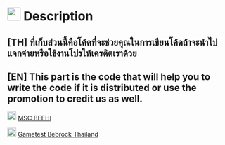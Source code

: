 # <img src="https://cdn-icons-png.flaticon.com/512/2145/2145694.png" width="30" height="30"/> Description
## **[TH]** ที่เก็บส่วนนี้คือโค้ดที่จะช่วยคุณในการเขียนโค้ดถ้าจะนำไปแจกจ่ายหรือใช้งานโปรให้เครดิตเราด้วย

## **[EN]** This part is the code that will help you to write the code if it is distributed or use the promotion to credit us as well.
  
<img src="https://cdn-icons-png.flaticon.com/512/1384/1384060.png" width="20" height="20"/> [MSC BEEHI](https://www.youtube.com/channel/UCocD1zoatTqv197-3ZdUoZw)&nbsp;
  
<img src="https://cdn-icons-png.flaticon.com/512/2111/2111370.png" width="20" height="20"/> [Gametest Bebrock Thailand](https://discord.gg/cuKCMQqTHa)&nbsp;
</p>